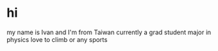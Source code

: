 # hi
my name is Ivan and I'm from Taiwan
currently a grad student major in physics
love to climb or any sports
